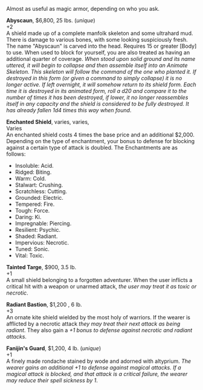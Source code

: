 Almost as useful as magic armor, depending on who you ask.

**Abyscaun**, $6,800, 25 lbs. (*unique*)  
+2  
A shield made up of a complete manfolk skeleton and some ultrahard mud. There is damage to various bones, with some looking suspiciously fresh. The name "Abyscaun" is carved into the head. Requires 15 or greater [Body] to use. When used to block for yourself, you are also treated as having an additional quarter of coverage. *When stood upon solid ground and its name uttered, it will begin to collapse and then assemble itself into an Animate Skeleton. This skeleton will follow the command of the one who planted it. If destroyed in this form (or given a command to simply collapse) it is no longer active. If left overnight, it will somehow return to its shield form. Each time it is destroyed in its animated form, roll a d20 and compare it to the number of times it has been destroyed, if lower, it no longer reassembles itself in any capacity and the shield is considered to be fully destroyed. It has already fallen 1d4 times this way when found*.

**Enchanted Shield**, varies, varies,  
Varies  
An enchanted shield costs 4 times the base price and an additional $2,000. Depending on the type of enchantment, your bonus to defense for blocking against a certain type of attack is doubled. The Enchantments are as follows:  
* Insoluble: Acid.
* Ridged: Biting.
* Warm: Cold.
* Stalwart: Crushing.
* Scratchless: Cutting.
* Grounded: Electric.
* Tempered: Fire.
* Tough: Force.
* Daring: Ki.
* Impregnable: Piercing.
* Resilient: Psychic.
* Shaded: Radiant.
* Impervious: Necrotic.
* Tuned: Sonic.
* Vital: Toxic.

**Tainted Targe**, $900, 3.5 lb.  
+1  
A small shield belonging to a forgotten adventurer. When the user inflicts a critical hit with a weapon or unarmed attack, *the user may treat it as toxic or necrotic*.   

**Radiant Bastion**, $1,200 , 6 lb.  
+3  
An ornate kite shield wielded by the most holy of warriors. If the wearer is afflicted by a necrotic attack *they may treat their next attack as being radiant*. They also gain a *+1 bonus to defense against necrotic and radiant attacks*.

**Fanijin's Guard**, $1,200, 4 lb. (*unique*)  
+1  
A finely made rondache stained by wode and adorned with altyprium. *The wearer gains an additional +1 to defense against magical attacks. If a magical attack is blocked, and that attack is a critical failure, the wearer may reduce their spell sickness by 1*.   
